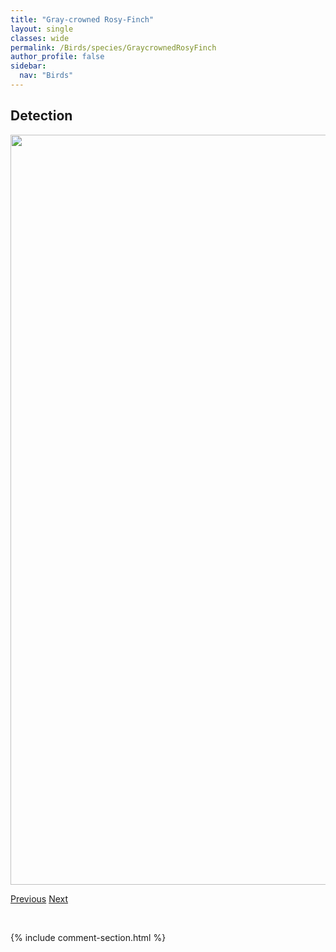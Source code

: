 ```yaml
---
title: "Gray-crowned Rosy-Finch"
layout: single
classes: wide
permalink: /Birds/species/GraycrownedRosyFinch
author_profile: false
sidebar:
  nav: "Birds"
---
```


<h2>Detection</h2>

<a href="https://drive.google.com/uc?export=view&id=1moqEtkglOx-vVo2NDrKTfg0wh7mBu7kx">
<img src="https://drive.google.com/uc?export=view&id=1moqEtkglOx-vVo2NDrKTfg0wh7mBu7kx" height = "1200" width = "800">
</a>


<a href="/DevelopmentWebsite/Birds/species/GoldencrownedKinglet" class="pagination--pager" title="Regulus satrapa">Previous</a> <a href="/DevelopmentWebsite/Birds/species/GoldencrownedSparrow" class="pagination--pager" title="Zonotrichia atricapilla">Next</a>

<p>&nbsp;</p>

{% include comment-section.html %}

